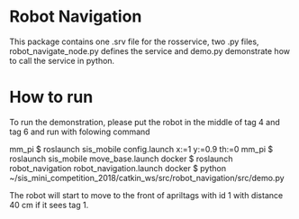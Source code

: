 # Robot Navigation
This package contains one .srv file for the rosservice, two .py files, 
robot_navigate_node.py defines the service and demo.py demonstrate how to call the service in python.

# How to run
To run the demonstration, please put the robot in the middle of tag 4 and tag 6 and run with folowing command

mm_pi $ roslaunch sis_mobile config.launch x:=1 y:=0.9 th:=0
mm_pi $ roslaunch sis_mobile move_base.launch
docker $ roslaunch robot_navigation robot_navigation.launch
docker $ python ~/sis_mini_competition_2018/catkin_ws/src/robot_navigation/src/demo.py

The robot will start to move to the front of apriltags with id 1 with distance 40 cm if it sees tag 1.
